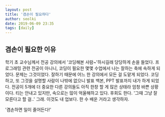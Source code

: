 ```yaml
---
layout: post
title: '겸손이 필요하다'
author: seolki
date: 2019-06-09 23:35
tags: [daily]
---
```


## 겸손이 필요한 이유  

학기 초 교수님께서 전공 강의에서 '코딩해본 사람~'하시길래 당당하게 손을 들었다. 프로그래밍 관련 전공이 아니니, 코딩이 필요한 몇몇 수업에서 나는 잘하는 축에 속하게 되었다. 문제는 그것이었다. 잘하기 때문에 어느 한 강의에서 모든 걸 도맡게 되었다. 코딩하고, 또 그것을 설명할 사람이 나밖에 없으니 발표 백본, PPT 발표까지 내가 하게 되었다. 전공이 5개에 더 중요한 다른 강의들도 아직 한창 할 게 많은 상태라 엄청 바쁜 상황이다. 티는 안내고 있지만, 속으로는 많이 억울해하고 있다. 후회도 한다. '그때 그냥 잘 모른다고 할 걸..' 그래. 이것도 내 업보다. 한 수 배운 거라고 생각하자. 

'겸손하면 일이 줄어든다!' 